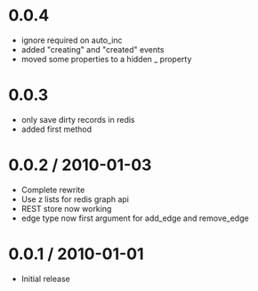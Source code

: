 0.0.4
=====

  * ignore required on auto_inc
  * added "creating" and "created" events
  * moved some properties to a hidden _ property
  
0.0.3
=====

  * only save dirty records in redis
  * added first method

0.0.2 / 2010-01-03
==================

  * Complete rewrite
  * Use z lists for redis graph api
  * REST store now working
  * edge type now first argument for add_edge and remove_edge

0.0.1 / 2010-01-01
==================

  * Initial release
